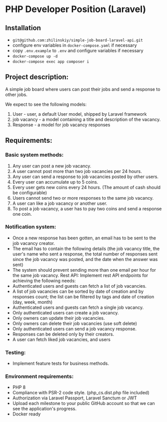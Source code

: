 # PHP Developer Position (Laravel)

## Installation
- `git@github.com:zhilinskiy/simple-job-board-laravel-api.git`
- configure env variables in `docker-compose.yaml` if necessary
- copy `.env.example` to `.env` and configure variables if necessary
- `docker-compose up -d`
- `docker-compose exec app composer i`

## Project description:

A simple job board where users can post their jobs and send a response to other jobs.

We expect to see the following models:
1. User - user, a default User model, shipped by Laravel framework
2. job vacancy - a model containing a title and description of the vacancy.
3. Response - a model for job vacancy responses
  
## Requirements:

### Basic system methods:
1. Any user can post a new job vacancy.
2. A user cannot post more than two job vacancies per 24 hours.
3. Any user can send a response to job vacancies posted by other users.
4. Every user can accumulate up to 5 coins.
5. Every user gets new coins every 24 hours. (The amount of cash should be configurable)
6. Users cannot send two or more responses to the same job vacancy.
7. A user can like a job vacancy or another user.
8. To post a job vacancy, a user has to pay two coins and send a response one coin.
   
### Notification system:
 - Once a new response has been gotten, an email has to be sent to the job vacancy creator.
 - The email has to contain the following details (the job vacancy title, the user's name who sent a response, the total number of responses
    sent since the job vacancy was posted, and the date when the answer was sent)
 - The system should prevent sending more than one email per hour for the same job vacancy.
    Rest API:
    Implement rest API endpoints for achieving the following needs:
 - Authenticated users and guests can fetch a list of job vacancies.
 - A list of job vacancies can be sorted by date of creation and by responses count; the list can be filtered by tags and date of creation (day,
     week, month)
 - Authenticated users and guests can fetch a single job vacancy.
 - Only authenticated users can create a job vacancy.
 - Only owners can update their job vacancies.
 - Only owners can delete their job vacancies (use soft delete)
 - Only authenticated users can send a job vacancy response.
 - Responses can be deleted only by their creators.
 - A user can fetch liked job vacancies, and users
    
### Testing:
 - Implement feature tests for business methods.

### Environment requirements:
- PHP 8
- Compliance with PSR-2 code style. (php_cs.dist.php file included)
- Authorization via Laravel Passport, Laravel Sanctum or JWT
- Upload each milestone to your public GitHub account so that we can see the application's progress.
- Docker ready
